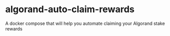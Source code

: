 # algorand-auto-claim-rewards
A docker compose that will help you automate claiming your Algorand stake rewards
